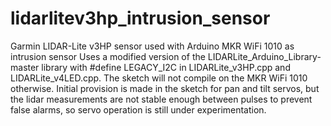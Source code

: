# lidarlitev3hp_intrusion_sensor
Garmin LIDAR-Lite v3HP sensor used with Arduino MKR WiFi 1010 as intrusion sensor
Uses a modified version of the LIDARLite_Arduino_Library-master library with #define LEGACY_I2C in LIDARLite_v3HP.cpp and LIDARLite_v4LED.cpp. The sketch will not compile on the MKR WiFi 1010 otherwise.
Initial provision is made in the sketch for pan and tilt servos, but the lidar measurements are not stable enough between pulses to prevent false alarms, so servo operation is still under experimentation.
